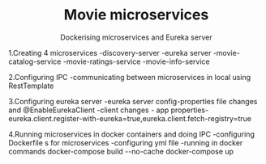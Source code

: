 <h1 align="center">Movie microservices</h1>
<p align="center">Dockerising microservices and Eureka server</p>


1.Creating 4 microservices
	-discovery-server -eureka server
	-movie-catalog-service
	-movie-ratings-service
	-movie-info-service

2.Configuring IPC
	-communicating between microservices in local using RestTemplate

3.Configuring eureka server
	-eureka server config-properties file changes and @EnableEurekaClient
	-client changes - app properties-eureka.client.register-with-eureka=true,eureka.client.fetch-registry=true

4.Running microservices in docker containers and doing IPC
	-configuring Dockerfile s for microservices
	-configuring yml file
	-running in docker
		commands
			docker-compose build --no-cache
			docker-compose up
				


